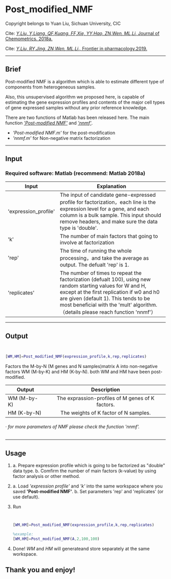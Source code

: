 # Post_modified_NMF

Copyright belongs to Yuan Liu, Sichuan University, CIC

Cite: [**Y,Liu, Y,Liang, QF,Kuang, FF,Xie, YY,Hao, ZN,Wen*, ML,Li*, Journal of Chemometrics. 2018a. ](https://onlinelibrary.wiley.com/doi/abs/10.1002/cem.2929)

Cite: [**Y,Liu, RY,Jing, ZN,Wen*, ML,Li*., Frontier in pharmacology.2019. ](https://www.frontiersin.org/articles/10.3389/fphar.2019.01489/full)

---


## Brief

Post-modified NMF is a algorithm which is able to estimate different type of components from heterogeneous samples.

Also, this unsupervised algorithm we proposed here, is capable of estimating the gene expression profiles and contents of the major cell types of gene expressed samples without any prior reference knowledge.


There are two functions of Matlab has been released here. The main function [*'Post-modified NMF'*](https://github.com/annlyuan/Post_modified_NMF/blob/master/Post_modified_NMF.m) and [*'nnmf'*](https://github.com/annlyuan/Post_modified_NMF/blob/master/nnmf.m). 

* *'Post-modified NMF.m'* for the post-modification
* *'nnmf.m'* for Non-negative matrix factorization

---


## Input

### Required software: Matlab (recommend: Matlab 2018a)

|Input|Explanation|
|---------|------------------|
|'expression_profile'|The input of candidate gene-expressed profile for factorization，each line is the expression level for a gene, and each column is a bulk sample. This input should remove headers, and make sure the data type is 'double'. |
|'k'|The number of main factors that going to involve at factorization|
|'rep'|The time of running the whole processing，and take the average as output. The defualt 'rep' is 1.|
|'replicates'|The number of times to repeat the factorization (defualt 100), using new random starting values for W and H, except at the first replication if w0 and h0 are given (default 1). This tends to be most beneficial with the 'mult' algorithm.（details please reach function 'nnmf'）|


---


## Output

```matlab


[WM,HM]=Post_modified_NMF(expression_profile,k,rep,replicates)


```

Factors the M-by-N (M genes and N samples)matrix A into non-negative factors
WM (M-by-K) and HM (K-by-N). both WM and HM have been post-modified.


|Output|Description|
|------|:-----------:|
|WM (M-by-K)|The exprassion-profiles of M genes of K factors.
|HM (K-by-N)|The weights of K factor of N samples. 

###### · for more parameters of NMF please check the function 'nnmf'.


---


## Usage 


1. a. Prepare expression profile which is going to be factorized as "double" data type.
   b. Comfirm the number of main factors (k-value) by using factor analysis or other method.
   
2. a. Load *'expression profile'* and *'k'* into the same workspace where you saved **'Post-modified NMF'**.
   b. Set parameters 'rep' and 'replicates' (or use default).
   
3. Run 
   ```matlab
   
   
   [WM,HM]=Post_modified_NMF(expression_profile,k,rep,replicates)
   
   %example:
   [WM,HM]=Post_modified_NMF(A,2,100,100)
   
   
   ```
4. Done! *WM* and *HM* will generateand store separately at the same workspace.



## Thank you and enjoy!

